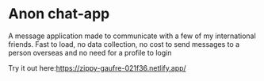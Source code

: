 # Anon chat-app
 A message application made to communicate with a few of my international friends.  Fast to load, no data collection, no cost to send messages to a person overseas and no need for a profile to login

Try it out here:https://zippy-gaufre-021f36.netlify.app/
